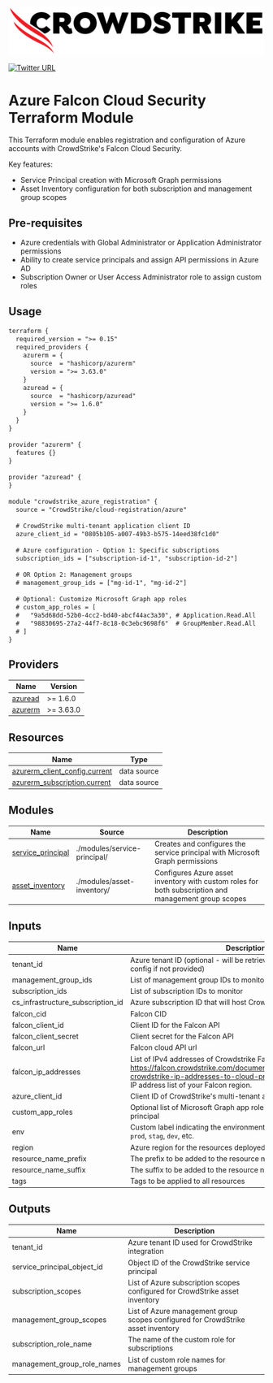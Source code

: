 <!-- BEGIN_TF_DOCS -->
![CrowdStrike Registration terraform module](https://raw.githubusercontent.com/CrowdStrike/falconpy/main/docs/asset/cs-logo.png)

[![Twitter URL](https://img.shields.io/twitter/url?label=Follow%20%40CrowdStrike&style=social&url=https%3A%2F%2Ftwitter.com%2FCrowdStrike)](https://twitter.com/CrowdStrike)<br/>

# Azure Falcon Cloud Security Terraform Module

This Terraform module enables registration and configuration of Azure accounts with CrowdStrike's Falcon Cloud Security.

Key features:
- Service Principal creation with Microsoft Graph permissions
- Asset Inventory configuration for both subscription and management group scopes

## Pre-requisites

- Azure credentials with Global Administrator or Application Administrator permissions
- Ability to create service principals and assign API permissions in Azure AD
- Subscription Owner or User Access Administrator role to assign custom roles

## Usage

```hcl
terraform {
  required_version = ">= 0.15"
  required_providers {
    azurerm = {
      source  = "hashicorp/azurerm"
      version = ">= 3.63.0"
    }
    azuread = {
      source  = "hashicorp/azuread"
      version = ">= 1.6.0"
    }
  }
}

provider "azurerm" {
  features {}
}

provider "azuread" {
}

module "crowdstrike_azure_registration" {
  source = "CrowdStrike/cloud-registration/azure"

  # CrowdStrike multi-tenant application client ID
  azure_client_id = "0805b105-a007-49b3-b575-14eed38fc1d0"
  
  # Azure configuration - Option 1: Specific subscriptions
  subscription_ids = ["subscription-id-1", "subscription-id-2"]
  
  # OR Option 2: Management groups
  # management_group_ids = ["mg-id-1", "mg-id-2"]
  
  # Optional: Customize Microsoft Graph app roles
  # custom_app_roles = [
  #   "9a5d68dd-52b0-4cc2-bd40-abcf44ac3a30", # Application.Read.All
  #   "98830695-27a2-44f7-8c18-0c3ebc9698f6"  # GroupMember.Read.All
  # ]
}
```

## Providers

| Name | Version |
|------|---------|
| [azuread](https://registry.terraform.io/providers/hashicorp/azuread) | >= 1.6.0 |
| [azurerm](https://registry.terraform.io/providers/hashicorp/azurerm) | >= 3.63.0 |

## Resources

| Name | Type |
|------|------|
| [azurerm_client_config.current](https://registry.terraform.io/providers/hashicorp/azurerm/latest/docs/data-sources/client_config) | data source |
| [azurerm_subscription.current](https://registry.terraform.io/providers/hashicorp/azurerm/latest/docs/data-sources/subscription) | data source |

## Modules

| Name | Source | Description |
|------|--------|-------------|
| [service_principal](./modules/service-principal/) | ./modules/service-principal/ | Creates and configures the service principal with Microsoft Graph permissions |
| [asset_inventory](./modules/asset-inventory/) | ./modules/asset-inventory/ | Configures Azure asset inventory with custom roles for both subscription and management group scopes |

## Inputs

| Name                              | Description                                                                                                                                                                                                                                 | Type           | Default               | Required |
|-----------------------------------|---------------------------------------------------------------------------------------------------------------------------------------------------------------------------------------------------------------------------------------------|----------------|-----------------------|:--------:|
| tenant_id                         | Azure tenant ID (optional - will be retrieved from current client config if not provided)                                                                                                                                                   | `string`       | `""`                  |    no    |
| management_group_ids              | List of management group IDs to monitor                                                                                                                                                                                                     | `list(string)` | `[]`                  |    no    |
| subscription_ids                  | List of subscription IDs to monitor                                                                                                                                                                                                         | `list(string)` | `[]`                  |    no    |
| cs_infrastructure_subscription_id | Azure subscription ID that will host CrowdStrike infrastructure                                                                                                                                                                             | `string`       | `""`                  |   yes    |
| falcon_cid                        | Falcon CID                                                                                                                                                                                                                                  | `string`       | `""`                  |   yes    |
| falcon_client_id                  | Client ID for the Falcon API                                                                                                                                                                                                                | `string`       | `""`                  |   yes    |
| falcon_client_secret              | Client secret for the Falcon API                                                                                                                                                                                                            | `string`       | `""`                  |   yes    |
| falcon_url                        | Falcon cloud API url                                                                                                                                                                                                                        | `string`       | `api.crowdstrike.com` |    no    |
| falcon_ip_addresses               | List of IPv4 addresses of Crowdstrike Falcon service. Please refer to https://falcon.crowdstrike.com/documentation/page/re07d589/add-crowdstrike-ip-addresses-to-cloud-provider-allowlists-0 for the IP address list of your Falcon region. | `list(string)` | `[]`                  |    no    |
| azure_client_id                   | Client ID of CrowdStrike's multi-tenant app                                                                                                                                                                                                 | `string`       | `""`                  |   yes    |
| custom_app_roles                  | Optional list of Microsoft Graph app role IDs to assign to the service principal                                                                                                                                                            | `list(string)` | `null`                |    no    |
| env                               | Custom label indicating the environment to be monitored, such as `prod`, `stag`, `dev`, etc.                                                                                                                                                | `string`       | `prod`                |    no    |
| region                            | Azure region for the resources deployed in this solution                                                                                                                                                                                    | `string`       | `westus`              |    no    |
| resource_name_prefix              | The prefix to be added to the resource name                                                                                                                                                                                                 | `string`       | `""`                  |    no    |
| resource_name_suffix              | The suffix to be added to the resource name                                                                                                                                                                                                 | `string`       | `""`                  |    no    |
| tags                              | Tags to be applied to all resources                                                                                                                                                                                                         | `map(string)`  | `{}`                  |    no    |


## Outputs

| Name                        | Description                                                                      |
|-----------------------------|----------------------------------------------------------------------------------|
| tenant_id                   | Azure tenant ID used for CrowdStrike integration                                 |
| service_principal_object_id | Object ID of the CrowdStrike service principal                                   |
| subscription_scopes         | List of Azure subscription scopes configured for CrowdStrike asset inventory     |
| management_group_scopes     | List of Azure management group scopes configured for CrowdStrike asset inventory |
| subscription_role_name      | The name of the custom role for subscriptions                                    |
| management_group_role_names | List of custom role names for management groups                                  |

<!-- END_TF_DOCS -->
